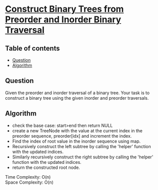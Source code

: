 # [Construct Binary Trees from Preorder and Inorder Binary Traversal](https://www.codingninjas.com/studio/problems/construct-binary-tree-from-inorder-and-preorder-traversal_8230759?challengeSlug=striver-sde-challenge&leftPanelTab=0)

## Table of contents

- [Question](#question)
- [Algorithm](#algorithm)

## Question
Given the preorder and inorder traversal of a binary tree. Your task is to construct a binary tree using the given inorder and preorder traversals.

## Algorithm
- check the base case: start>end then return NULL
- create a new TreeNode with the value at the current index in the preorder sequence, preorder[idx] and increment the index.
- Find the index of root value in the inorder sequence using map.
- Recursively construct the left subtree by calling the 'helper' function with the updated indices.
- Similarly recursively construct the right subtree by calling the 'helper' function with the updated indices.
- return the constructed root node.

Time Complexity: O(n)</br>
Space Complexity: O(n)